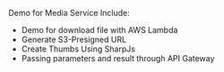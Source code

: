 Demo for Media Service
Include:
- Demo for download file with AWS Lambda
- Generate S3-Presigned URL
- Create Thumbs Using SharpJs
- Passing parameters and result through API Gateway
